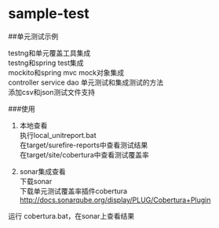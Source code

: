 # sample-test

##单元测试示例<br/>

testng和单元覆盖工具集成 <br/>
testng和spring test集成 <br/>
mockito和spring mvc mock对象集成 <br/>
controller service dao 单元测试和集成测试的方法<br/>
添加csv和json测试文件支持  <br/>


###使用
1. 本地查看<br/>
执行local_unitreport.bat <br/>
在target/surefire-reports中查看测试结果<br/>
在target/site/cobertura中查看测试覆盖率<br/>

2. sonar集成查看<br/>
下载sonar<br/>
下载单元测试覆盖率插件cobertura<br/>
http://docs.sonarqube.org/display/PLUG/Cobertura+Plugin<br/>

运行 cobertura.bat，在sonar上查看结果<br/>

